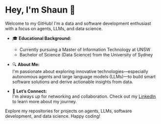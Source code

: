 # Hey, I'm Shaun 👋

Welcome to my GitHub! I'm a data and software development enthusiast with a focus on agents, LLMs, and data science.

- 🎓 **Educational Background:**   
  - Currently pursuing a Master of Information Technology at UNSW
  - Bachelor of Science (Data Science) from the University of Sydney

- 🔍 **About Me:**  
  I'm passionate about exploring innovative technologies—especially autonomous agents and large language models (LLMs)—to build smart software solutions and derive actionable insights from data.

- 🤝 **Let’s Connect:**  
  I'm always up for networking and collaboration. Check out my [LinkedIn](https://www.linkedin.com/in/shaun-lim-a2848928a/) to learn more about my journey.

Explore my repositories for projects on agents, LLMs, software development, and data science. Happy coding!
